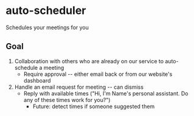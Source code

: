 # auto-scheduler

Schedules your meetings for you

## Goal

1. Collaboration with others who are already on our service to auto-schedule a
   meeting
   - Require approval -- either email back or from our website's dashboard
2. Handle an email request for meeting -- can dismiss
   - Reply with available times ("Hi, I'm Name's personal assistant. Do any of
     these times work for you?")
     - Future: detect times if someone suggested them
